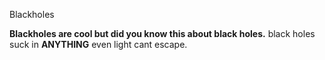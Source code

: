  Blackholes


**Blackholes are cool but did you know this about black holes.** black holes suck in **ANYTHING** even light cant escape.
